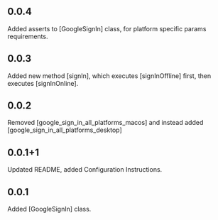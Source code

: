 ## 0.0.4

Added asserts to [GoogleSignIn] class, for platform specific params requirements.

## 0.0.3

Added new method [signIn], which executes [signInOffline] first, then executes [signInOnline].

## 0.0.2

Removed [google_sign_in_all_platforms_macos] and instead
added [google_sign_in_all_platforms_desktop]

## 0.0.1+1

Updated README, added Configuration Instructions.

## 0.0.1

Added [GoogleSignIn] class.